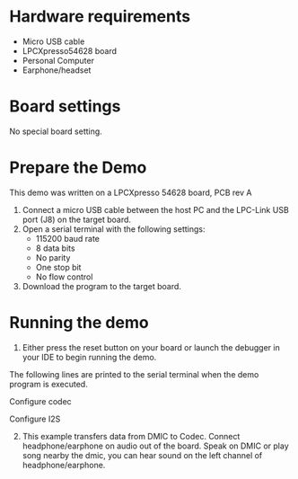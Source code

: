 Hardware requirements
=====================
- Micro USB cable
- LPCXpresso54628 board
- Personal Computer
- Earphone/headset


Board settings
==============
No special board setting.


Prepare the Demo
================
This demo was written on a LPCXpresso 54628 board, PCB rev A

1.  Connect a micro USB cable between the host PC and the LPC-Link USB port (J8) on the target board.
2.  Open a serial terminal with the following settings:
    - 115200 baud rate
    - 8 data bits
    - No parity
    - One stop bit
    - No flow control
3.  Download the program to the target board.

Running the demo
================
1.  Either press the reset button on your board or launch the debugger in your IDE to begin running the demo.

The following lines are printed to the serial terminal when the demo program is executed.

Configure codec

Configure I2S

2. This example transfers data from DMIC to Codec. Connect headphone/earphone on audio out of the board.
Speak on DMIC or play song nearby the dmic,  you can hear sound on the left channel of headphone/earphone.

